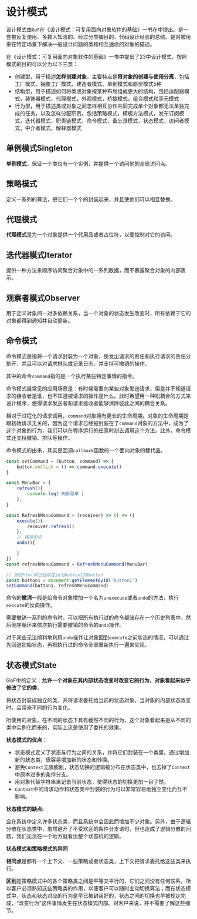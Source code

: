 # 设计模式

设计模式由`GoF`在《设计模式：可复用面向对象软件的基础》一书在中提出。是一套被反复使用、多数人知晓的、经过分类编目的、代码设计经验的总结。是对被用来在特定场景下解决一般设计问题的类和相互通信的对象的描述。

在《设计模式：可复用面向对象软件的基础》一书中提出了23中设计模式，按照模式的目的可以分为以下三类：

* 创建型，用于描述**怎样创建对象**，主要特点是**将对象的创建与使用分离**，包括工厂模式、抽象工厂模式、建造者模式、单例模式和原型模式5种
* 结构型，用于描述如何将类或对象按某种布局组成更大的结构，包括适配器模式，装饰器模式，代理模式，外观模式，桥接模式，组合模式和享元模式
* 行为型，用于描述类或对象之间怎样相互协作共同完成单个对象都无法单独完成的任务，以及怎样分配职责。包括策略模式，模板方法模式，发布订阅模式，迭代器模式，职责链模式，命令模式，备忘录模式，状态模式，访问者模式，中介者模式，解释器模式

## 单例模式Singleton

**单例模式**，保证一个类仅有一个实例，并提供一个访问他的全局访问点。

## 策略模式

定义一系列的算法，把它们一个个的封装起来，并且使他们可以相互替换。

## 代理模式

**代理模式**是为一个对象提供一个代用品或者占位符，以便控制对它的访问。

## 迭代器模式Iterator

提供一种方法来顺序访问聚合对象中的一系列数据，而不暴露聚合对象的内部表示。

## 观察者模式Observer

用于定义对象间一对多依赖关系，当一个对象的状态发生改变时，所有依赖于它的对象都得到通知并自动更新。

## 命令模式

命令模式是指将一个请求封装为一个对象，使发出请求的责任和执行请求的责任分割开，并且可以对请求排队或记录日志，并支持可撤销的操作。

其中的命令`command`指的是一个执行某些特定事情的指令。

命令模式最常见的应用场景是：有时候需要向某些对象发送请求，但是并不知道请求的接收者是谁，也不知道被请求的操作是什么。此时希望用一种松耦合的方式来设计程序，使得请求发送者和请求接收者能够消除彼此之间的耦合关系。

相对于过程化的请求调用，`command`对象拥有更长的生命周期。对象的生命周期是跟初始请求无关的，因为这个请求已经被封装在了`command`对象的方法中，成为了这个对象的行为，我们可以在程序运行的任意时刻去调用这个方法。此外，命令模式还支持撤销、排队等操作。

命令模式的由来，其实是回调`callback`函数的一个面向对象的替代品。

```js
const setCommand = (button, command) => {
    button.onClick = () => command.execute()
}

const MenuBar = {
    refresh(){
        console.log('刷新菜单')
    },
}

const RefreshMenuCommand = (receiver) => () => ({
    execute(){
        receiver.refresh()
    },
    // 撤销命令
    undo(){

    }
})
const refreshMenuCommand = RefreshMenuCommand(MenuBar)

// 假设html中已经存在id为button1的button
const button1 = document.getElementById('button1')
setCommand(button1, refreshMenuCommand)
```

命令的**撤消**一般是给命令对象增加一个名为`unexecude`或者`undo`的方法，执行`execute`的反向操作。

需要撤销一系列的命令时，可以把所有执行过的命令都储存在一个历史列表中，然后倒序循环来依次执行需要撤销的命令的`undo`操作。

对于某些无法顺利地利用`undo`操作让对象回到`execute`之前状态的情况，可以通过先回退初始状态，再把执行过的命令全部重新执行一遍来实现。

## 状态模式State

GoF中的定义：**允许一个对象在其内部状态改变时改变它的行为，对象看起来似乎修改了它的类**。

将状态封装成独立的类，并将请求委托给当前的状态对象，当对象的内部状态改变时，会带来不同的行为变化。

所使用的对象，在不同的状态下具有截然不同的行为，这个对象看起来是从不同的类中实例化而来的，实际上这是使用了委托的效果。

**状态模式的优点：**

* 状态模式定义了状态与行为之间的关系，并将它们封装在一个类里。通过增加新的状态类，很容易增加新的状态和转换。
* 避免`Context`无限膨胀，状态切换的逻辑被分布在状态类中，也去掉了`Context`中原本过多的条件分支。
* 用对象代替字符串来记录当前状态，使得状态的切换更加一目了然。
* `Context`中的请求动作和状态类中封装的行为可以非常容易地独立变化而互不影响。

**状态模式的缺点:**

会在系统中定义许多状态类，而且系统中会因此而增加不少对象。另外，由于逻辑分散在状态类中，虽然避开了不受欢迎的条件分支语句，但也造成了逻辑分散的问题，我们无法在一个地方就看出整个状态机的逻辑。

**状态模式和策略模式的异同**

**相同点**是都有一个上下文、一些策略或者状态类，上下文把请求委托给这些类来执行。

**区别**是策略模式中的各个策略类之间是平等又平行的，它们之间没有任何联系，所以客户必须熟知这些策略类的作用，以便客户可以随时主动切换算法；而在状态模式中，状态和状态对应的行为是早已被封装好的，状态之间的切换也早被规定完成，“改变行为”这件事情发生在状态模式内部。对客户来说，并不需要了解这些细节。